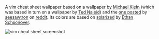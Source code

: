 A vim cheat sheet wallpaper based on a wallpaper by [Michael Klein](https://github.com/LevelbossMike/vim_shortcut_wallpaper) (which was based in turn on a wallpaper by [Ted Naleid](http://naleid.com/blog/2010/10/04/vim-movement-shortcuts-wallpaper/)) and the [one posted](https://github.com/LevelbossMike/vim_shortcut_wallpaper) by [seesawtron](https://www.reddit.com/user/seesawtron/) on [reddit](https://www.reddit.com/). Its colors are based on [solarized](https://github.com/altercation/solarized) by [Ethan Schoonover](https://ethanschoonover.com/).

![vim cheat sheet screenshot](https://github.com/dmcbane/vim_shortcut_wallpaper/blob/master/vim-cheatsheet.png?raw=true)

